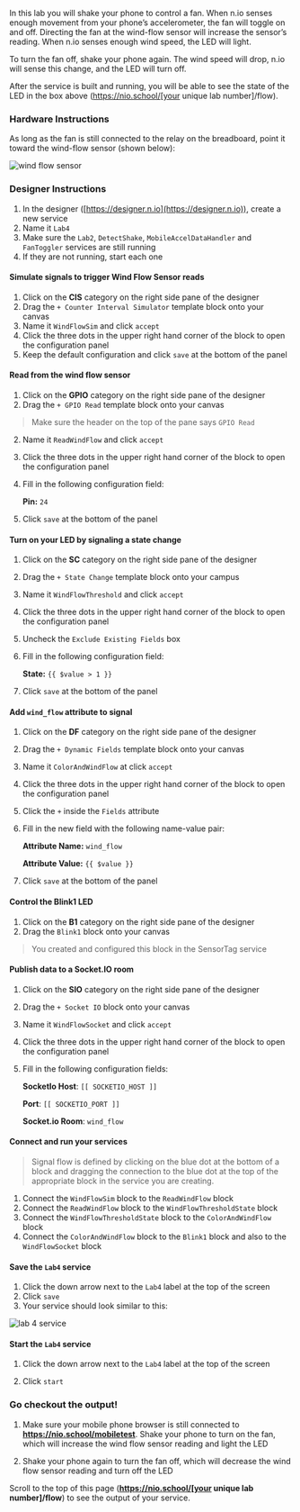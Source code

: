 In this lab you will shake your phone to control a fan. When n.io senses enough movement from your phone’s accelerometer, the fan will toggle on and off. Directing the fan at the wind-flow sensor will increase the sensor’s reading. When n.io senses enough wind speed, the LED will light.

To turn the fan off, shake your phone again. The wind speed will drop, n.io will sense this change, and the LED will turn off.

After the service is built and running, you will be able to see the state of the LED in the box above (https://nio.school/[your unique lab number]/flow).

### Hardware Instructions
As long as the fan is still connected to the relay on the breadboard, point it toward the wind-flow sensor (shown below):

![wind flow sensor](./img/instructions/wind-sensor.png)

### Designer Instructions
1. In the designer ([https://designer.n.io](https://designer.n.io)), create a new service
3. Name it `Lab4`
1. Make sure the `Lab2`, `DetectShake`, `MobileAccelDataHandler` and `FanToggler` services are still running
2. If they are not running, start each one

#### Simulate signals to trigger Wind Flow Sensor reads
1. Click on the **CIS** category on the right side pane of the designer
2. Drag the `+ Counter Interval Simulator` template block onto your canvas
2. Name it `WindFlowSim` and click `accept`
2. Click the three dots in the upper right hand corner of the block to open the configuration panel
2. Keep the default configuration and click `save` at the bottom of the panel

#### Read from the wind flow sensor
1. Click on the **GPIO** category on the right side pane of the designer
2. Drag the `+ GPIO Read` template block onto your canvas
>Make sure the header on the top of the pane says `GPIO Read`

2. Name it `ReadWindFlow` and click `accept`
2. Click the three dots in the upper right hand corner of the block to open the configuration panel
2. Fill in the following configuration field:

    **Pin:** `24`

2. Click `save` at the bottom of the panel

#### Turn on your LED by signaling a state change
1. Click on the **SC** category on the right side pane of the designer
1. Drag the `+ State Change` template block onto your campus
1. Name it `WindFlowThreshold` and click `accept`
1. Click the three dots in the upper right hand corner of the block to open the configuration panel
1. Uncheck the `Exclude Existing Fields` box
1. Fill in the following configuration field:

    **State:** `{{ $value > 1 }}`
1. Click `save` at the bottom of the panel

#### Add `wind_flow` attribute to signal
1. Click on the **DF** category on the right side pane of the designer
1. Drag the `+ Dynamic Fields` template block onto your canvas
1. Name it `ColorAndWindFlow` at click `accept`
1. Click the three dots in the upper right hand corner of the block to open the configuration panel
1. Click the `+` inside the `Fields` attribute
1. Fill in the new field with the following name-value pair:

    **Attribute Name:** `wind_flow`

    **Attribute Value:** `{{ $value }}`

1. Click `save` at the bottom of the panel

#### Control the Blink1 LED
1. Click on the **B1** category on the right side pane of the designer
1. Drag the `Blink1` block onto your canvas
>You created and configured this block in the SensorTag service

#### Publish data to a Socket.IO room
1. Click on the **SIO** category on the right side pane of the designer
1. Drag the `+ Socket IO` block onto your canvas
1. Name it `WindFlowSocket` and click `accept`
1. Click the three dots in the upper right hand corner of the block to open the configuration panel
1. Fill in the following configuration fields:

    **SocketIo Host**: `[[ SOCKETIO_HOST ]]`

    **Port**: `[[ SOCKETIO_PORT ]]`

    **Socket.io Room**: `wind_flow`

#### Connect and run your services
>Signal flow is defined by clicking on the blue dot at the bottom of a block and dragging the connection to the blue dot at the top of the appropriate block in the service you are creating.

1. Connect the `WindFlowSim` block to the `ReadWindFlow` block
1. Connect the `ReadWindFlow` block to the `WindFlowThresholdState` block
1. Connect the `WindFlowThresholdState` block to the `ColorAndWindFlow` block
1. Connect the `ColorAndWindFlow` block to the `Blink1` block and also to the `WindFlowSocket` block

#### Save the `Lab4` service
1. Click the down arrow next to the `Lab4` label at the top of the screen
1. Click `save`
1. Your service should look similar to this:

![lab 4 service](./img/instructions/flow-service.png)

#### Start the `Lab4` service

1. Click the down arrow next to the `Lab4` label at the top of the screen

1. Click `start`

### Go checkout the output!

1. Make sure your mobile phone browser is still connected to **https://nio.school/mobiletest**. Shake your phone to turn on the fan, which will increase the wind flow sensor reading and light the LED

1. Shake your phone again to turn the fan off, which will decrease the wind flow sensor reading and turn off the LED

Scroll to the top of this page (**https://nio.school/[your unique lab number]/flow**) to see the output of your service.
